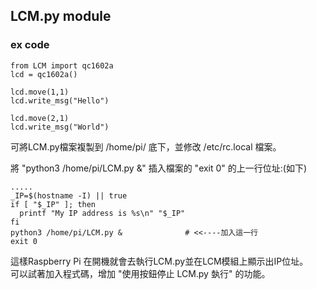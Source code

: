 ## LCM.py module

### ex code
    from LCM import qc1602a
    lcd = qc1602a()

    lcd.move(1,1)
    lcd.write_msg("Hello")

    lcd.move(2,1)
    lcd.write_msg("World")
    

可將LCM.py檔案複製到 /home/pi/ 底下，並修改 /etc/rc.local 檔案。

將 "python3 /home/pi/LCM.py &" 插入檔案的 "exit 0" 的上一行位址:(如下)

    .....
    _IP=$(hostname -I) || true
    if [ "$_IP" ]; then
      printf "My IP address is %s\n" "$_IP"
    fi
    python3 /home/pi/LCM.py &              # <<----加入這一行
    exit 0 



這樣Raspberry Pi 在開機就會去執行LCM.py並在LCM模組上顯示出IP位址。    
可以試著加入程式碼，增加 "使用按鈕停止 LCM.py 埶行" 的功能。
